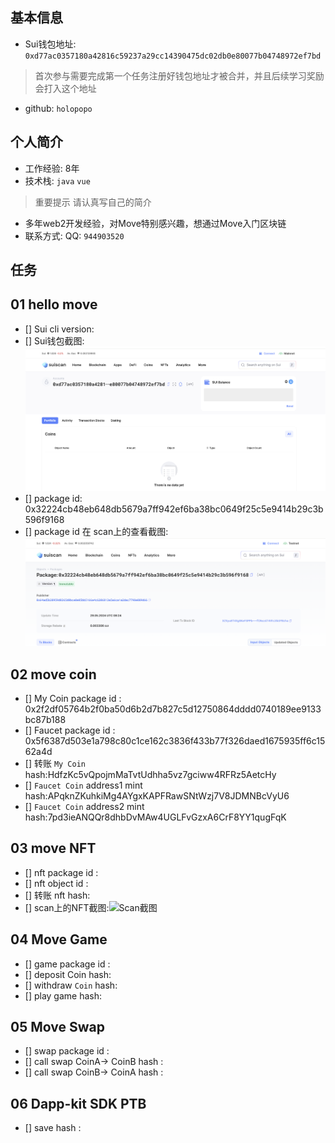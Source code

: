 
## 基本信息
- Sui钱包地址: `0xd77ac0357180a42816c59237a29cc14390475dc02db0e80077b04748972ef7bd`
> 首次参与需要完成第一个任务注册好钱包地址才被合并，并且后续学习奖励会打入这个地址
- github: `holopopo`

## 个人简介
- 工作经验: 8年
- 技术栈: `java` `vue`
> 重要提示 请认真写自己的简介
- 多年web2开发经验，对Move特别感兴趣，想通过Move入门区块链
- 联系方式: QQ: `944903520` 

## 任务

##   01 hello move  
- [] Sui cli version:
- [] Sui钱包截图: ![Sui钱包截图](./images/wallet.png)
- [] package id: 0x32224cb48eb648db5679a7ff942ef6ba38bc0649f25c5e9414b29c3b596f9168
- [] package id 在 scan上的查看截图:![Scan截图](./images/PackageID.png)

##   02 move coin
- [] My Coin package id : 0x2f2df05764b2f0ba50d6b2d7b827c5d12750864dddd0740189ee9133bc87b188
- [] Faucet package id : 0x5f6387d503e1a798c80c1ce162c3836f433b77f326daed1675935ff6c1562a4d
- [] 转账 `My Coin` hash:HdfzKc5vQpojmMaTvtUdhha5vz7gciww4RFRz5AetcHy
- [] `Faucet Coin` address1 mint hash:APqknZKuhkiMg4AYgxKAPFRawSNtWzj7V8JDMNBcVyU6
- [] `Faucet Coin` address2 mint hash:7pd3ieANQQr8dhbDvMAw4UGLFvGzxA6CrF8YY1qugFqK

##   03 move NFT
- [] nft package id :
- [] nft object id : 
- [] 转账 nft  hash:
- [] scan上的NFT截图:![Scan截图](./images/你的图片地址)

##   04 Move Game
- [] game package id :
- [] deposit Coin hash:
- [] withdraw `Coin` hash:
- [] play game hash:

##   05 Move Swap
- [] swap package id :
- [] call swap CoinA-> CoinB  hash :
- [] call swap CoinB-> CoinA  hash :

##   06 Dapp-kit SDK PTB
- [] save hash :
